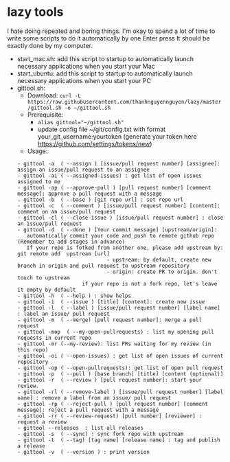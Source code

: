 # lazy tools
 I hate doing repeated and boring things. I'm okay to spend a lot of time to write some scripts to do it automatically by one Enter press
 It should be exactly done by my computer.
 
 - start_mac.sh: add this script to startup to automatically launch necessary applications when you start your Mac
 - start_ubuntu: add this script to startup to automatically launch necessary applications when you start your PC
 - gittool.sh:
    - Download:
    ` curl -L https://raw.githubusercontent.com/thanhnguyennguyen/lazy/master/gittool.sh -o ~/gittool.sh
    `
     - Prerequisite: 
          -  `alias gittool="~/gittool.sh"`
          - update config file ~/git/config.txt with format your_git_username:yourtoken (generate your token here https://github.com/settings/tokens/new)
      - Usage: 
      ```
      - gittool -a  ( --assign ) [issue/pull request number] [assignee]: assign an issue/pull request to an assignee
      - gittool -ai ( --assigned-issues) : get list of open issues assigned to me
      - gittool -ap ( --approve-pull ) [pull request number] [comment message]: approve a pull request with a message
      - gittool -b  ( --base ) [git repo url] : set repo url
      - gittool -c  ( --comment ) [issue/pull request number] [content]: comment on an issue/pull request
      - gittool -cl ( --close-issue ) [issue/pull request number] : close an issue/pull request
      - gittool -d  ( --done ) [Your commit message] [upstream/origin]: 
         automatically commit your code and push to remote github repo (Remember to add stages in advance)
         If your repo is fotked from another one, please add upstream by: git remote add  upstream [url]
                                   - upstream: by default, create new branch in origin and pull request to upstream repository
                                   - origin: create PR to origin. don't touch to upstream
                           if your repo is not a fork repo, let's leave it empty by default
      - gittool -h  ( --help ) : show helps
      - gittool -i  ( --issue ) [title] [content]: create new issue
      - gittool -l  ( --label ) [issue/pull request number] [label name] : label an issue/ pull request
      - gittool -m  ( --merge) [pull request number]: merge a pull request
      - gittool -mop  ( --my-open-pullrequests) : list my opening pull requests in current repo
      - gittool -mr (--my-review): list PRs waiting for my review (in this repo)
      - gittool -oi ( --open-issues) : get list of open issues of current repository
      - gittool -op ( --open-pullrequests): get list of open pull request
      - gittool -p  ( --pull ) [base branch] [title] [content (optional)]
      - gittool -r  ( --review ) [pull request number]: start your review.
      - gittool -rl ( --remove-label ) [issue/pull request number] [label name] : remove a label from an issue/ pull request
      - gittool -rp ( --reject-pull ) [pull request number] [comment message]: reject a pull request with a message
      - gittool -rr ( --review-request) [pull number] [reviewer] : request a review
      - gittool --releases  : list all releases
      - gittool -s  ( --sync) : sync fork repo with upstream
      - gittool -t  ( --tag) [tag name] [release name] : tag and publish a release
      - gittool -v  ( --version ) : print version

```
